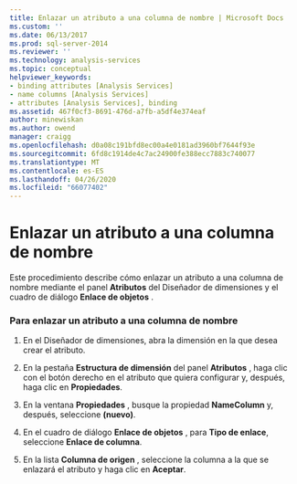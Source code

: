 ```yaml
---
title: Enlazar un atributo a una columna de nombre | Microsoft Docs
ms.custom: ''
ms.date: 06/13/2017
ms.prod: sql-server-2014
ms.reviewer: ''
ms.technology: analysis-services
ms.topic: conceptual
helpviewer_keywords:
- binding attributes [Analysis Services]
- name columns [Analysis Services]
- attributes [Analysis Services], binding
ms.assetid: 467f0cf3-8691-476d-a7fb-a5df4e374eaf
author: minewiskan
ms.author: owend
manager: craigg
ms.openlocfilehash: d0a08c191bfd8ec00a4e0181ad3960bf7644f93e
ms.sourcegitcommit: 6fd8c1914de4c7ac24900fe388ecc7883c740077
ms.translationtype: MT
ms.contentlocale: es-ES
ms.lasthandoff: 04/26/2020
ms.locfileid: "66077402"
---
```

# <a name="bind-an-attribute-to-a-name-column"></a>Enlazar un atributo a una columna de nombre
  Este procedimiento describe cómo enlazar un atributo a una columna de nombre mediante el panel **Atributos** del Diseñador de dimensiones y el cuadro de diálogo **Enlace de objetos** .  
  
### <a name="to-bind-an-attribute-to-a-name-column"></a>Para enlazar un atributo a una columna de nombre  
  
1.  En el Diseñador de dimensiones, abra la dimensión en la que desea crear el atributo.  
  
2.  En la pestaña **Estructura de dimensión** del panel **Atributos** , haga clic con el botón derecho en el atributo que quiera configurar y, después, haga clic en **Propiedades**.  
  
3.  En la ventana **Propiedades** , busque la propiedad **NameColumn** y, después, seleccione **(nuevo)**.  
  
4.  En el cuadro de diálogo **Enlace de objetos** , para **Tipo de enlace**, seleccione **Enlace de columna**.  
  
5.  En la lista **Columna de origen** , seleccione la columna a la que se enlazará el atributo y haga clic en **Aceptar**.  
  
  
